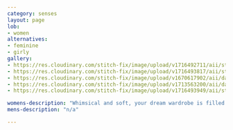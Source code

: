```yaml
---
category: senses
layout: page
lob:
- women
alternatives: 
- feminine
- girly 
gallery: 
- https://res.cloudinary.com/stitch-fix/image/upload/v1716492711/aii/style_shuffle/May_2024/2023-01-19_Set_A_W_OLD_V4_1x1.jpg
- https://res.cloudinary.com/stitch-fix/image/upload/v1716493817/aii/style_shuffle/May_2024/2023-03-22_Set_A_W_OLD_v4_1x1.jpg
- https://res.cloudinary.com/stitch-fix/image/upload/v1670617902/aii/da_refresh/US_Womens_FixWinter22/22-11-17_Set_A_W_OLD_v04_1x1.jpg
- https://res.cloudinary.com/stitch-fix/image/upload/v1713563200/aii/da_refresh/US_Womens_FixSummer24/2024-02-14_W_OLD_A09_00158_1x1.jpg
- https://res.cloudinary.com/stitch-fix/image/upload/v1716493949/aii/style_shuffle/May_2024/2024-04-16_W_OLD_R18_00356_1x1.jpg

womens-description: "Whimsical and soft, your dream wardrobe is filled with uber-feminine details like ruffles, florals and flowy shapes. "
mens-description: "n/a"

---
```


